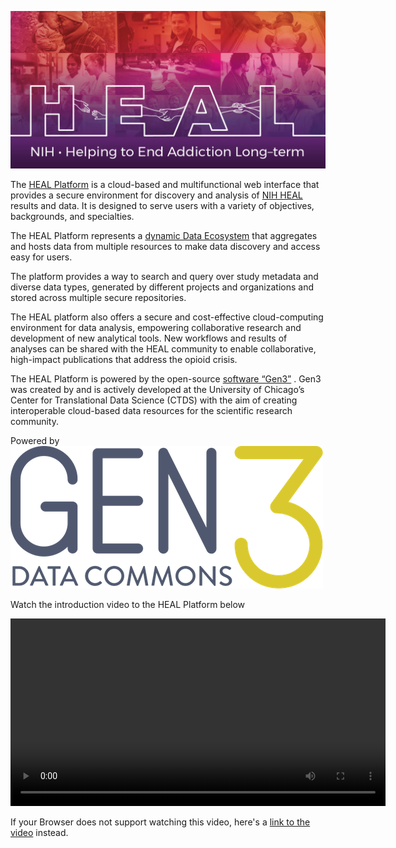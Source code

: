 [![](img/NIH_HEAL_header.jpg)](https://healdata.org/)

The [HEAL Platform](https://healdata.org/) is a cloud-based and multifunctional web interface that provides a secure environment for discovery and analysis of [NIH HEAL](https://heal.nih.gov/) results and data. It is designed to serve users with a variety of objectives, backgrounds, and specialties.

The HEAL Platform represents a [dynamic Data Ecosystem](https://heal.nih.gov/about/heal-data-ecosystem) that aggregates and hosts data from multiple resources to make data discovery and access easy for users.

The platform provides a way to search and query over study metadata and diverse data types, generated by different projects and organizations and stored across multiple secure repositories.

The HEAL platform also offers a secure and cost-effective cloud-computing environment for data analysis, empowering collaborative research and development of new analytical tools. New workflows and results of analyses can be shared with the HEAL community to enable collaborative, high-impact publications that address the opioid crisis.

The HEAL Platform is powered by the open-source [software “Gen3”](https://ctds.uchicago.edu/gen3) . Gen3 was created by and is actively developed at the University of Chicago’s Center for Translational Data Science (CTDS) with the aim of creating interoperable cloud-based data resources for the scientific research community.

Powered by  
[![Gen3_logo](img/gen3_grey.png)](https://ctds.uchicago.edu/gen3)

Watch the introduction video to the HEAL Platform below

<!-- TODO: use mkdocs-videos -->
<!-- ![type:video](videos/HEAL_UI_Demo_July_2021.mp4) -->
<video controls width="600">
<source src="videos/HEAL_UI_Demo_July_2021.mp4" type="video/mp4">
</video>
  
  If your Browser does not support watching this video, here's a [link to the video](videos/HEAL_UI_Demo_July_2021.mp4) instead.